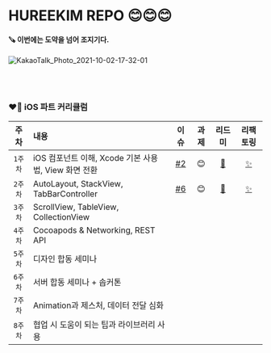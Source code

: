 # HUREEKIM REPO 😊😊😊

#### 🪚 이번에는 도약을 넘어 조지기다.

![KakaoTalk_Photo_2021-10-02-17-32-01](https://user-images.githubusercontent.com/63235947/135709378-997aac5f-bb45-4ade-b44f-e2669583c1fc.png)


<br/> <br/>

### ❤️‍🔥 iOS 파트 커리큘럼 

| 주차 | 내용 | 이슈 | 과제 | 리드미 | 리팩토링 |
|:------:|:------|:------:|:------:|:------:|:-:|
|`1주차`| iOS 컴포넌트 이해, Xcode 기본 사용법, View 화면 전환|[#2](https://github.com/29th-WE-SOPT-iOS-Part/KimRuHee/issues/2)|😊|[🥳](https://huree-can-do-it.notion.site/1-346d8696de7d46bf9df414448ea67ff5)|[✨](https://huree-can-do-it.notion.site/1-4697482733f246c98b2b7711d2e71859)|
|`2주차`| AutoLayout, StackView, TabBarController |[#6](https://github.com/29th-WE-SOPT-iOS-Part/KimRuHee/issues/6)|😊|[🥳](https://huree-can-do-it.notion.site/2-cbe2e7c3b6b34d688df63825d2c8410f)|[✨](https://huree-can-do-it.notion.site/2-4b0ea88739494b878075f61d8c03bd67)|
|`3주차`| ScrollView, TableView, CollectionView | | | |
|`4주차`| Cocoapods & Networking, REST API | | | |
|`5주차`| 디자인 합동 세미나 | | | |
|`6주차`| 서버 합동 세미나 + 솝커톤 | | | |
|`7주차`| Animation과 제스처, 데이터 전달 심화 | | | |
|`8주차`| 협업 시 도움이 되는 팁과 라이브러리 사용 | | | |


